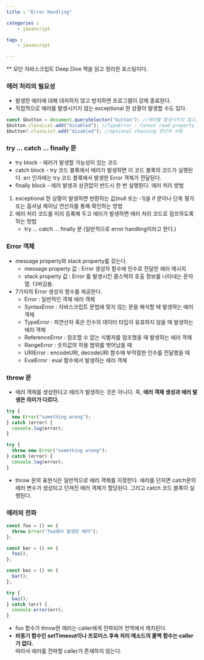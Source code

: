 ```yaml
---
title : "Error Handling"

categories :
    - javascript

tags :
    - javascript

---
```

  ** 모던 자바스크립트 Deep Dive 책을 읽고 정리한 포스팅이다.

### 에러 처리의 필요성

- 발생한 에러에 대해 대처하지 않고 방치하면 프로그램이 강제 종료된다.
- 직접적으로 에러를 발생시키지 않는 exceptional 한 상황이 발생할 수도 있다.

```javascript
const $button = document.querySelector("button"); //에러를 발생시키지 않고, null을 반환한다.
$button.classList.add("disabled"); //TypeError : Cannot read property 'classList' of null
$button?.classList.add("disabled"); //optional chaining 연산자 사용
```

### try ... catch ... finally 문
- try block - 에러가 발생할 가능성이 있는 코드
- catch block - try 코드 블록에서 에러가 발생하면 이 코드 블록의 코드가 실행된다. err 인자에는 try 코드 블록에서 발생한 Error 객체가 전달된다.
- finally block - 에러 발생과 상관없이 반드시 한 번 실행된다.
에러 처리 방법

1. exceptional 한 상황이 발생하면 반환하는 값(null 또는 -1)을 if 문이나 단축 평가 또는 옵셔널 체이닝 연산자를 통해 확인하는 방법
2. 에러 처리 코드를 미리 등록해 두고 에러가 발생하면 에러 처리 코드로 점프하도록 하는 방법
   - try ... catch ... finally 문 (일반적으로 error handling이라고 한다.)

### Error 객체

- message property와 stack property를 갖는다.
  - message property 값 : Error 생성자 함수에 인수로 전달한 에러 메시지
  - stack property 값 : Error 를 발생시킨 콜스택의 호출 정보를 나타내는 문자열. 디버깅용.
- 7가지의 Error 생성자 함수를 제공한다.
  - Error : 일반적인 객체 에러 객체
  - SyntaxError : 자바스크립트 문법에 맞지 않는 문을 해석할 때 발생하는 에러 객체
  - TypeError : 피연산자 혹은 인수의 데이터 타입이 유효하지 않을 때 발생하는 에러 객체
  - ReferenceError : 참조할 수 없는 식별자를 참조했을 때 발생하는 에러 객체
  - RangeError : 숫자값의 허용 범위를 벗어났을 때
  - URIError : encodeURI, decodeURI 함수에 부적절한 인수를 전달했을 때
  - EvalError : eval 함수에서 발생하는 에러 객체

### throw 문

- 에러 객체를 생성한다고 에러가 발생하는 것은 아니다. 즉, **에러 객체 생성과 에러 발생은 의미가 다르다.**

```javascript
try {
  new Error("something wrong");
} catch (error) {
  console.log(error);
}
```

```javascript
try {
  throw new Error("something wrong");
} catch (error) {
  console.log(error);
}
```

- throw 문의 표현식은 일반적으로 에러 객체를 지정한다. 에러를 던지면 catch문의 에러 변수가 생성되고 던져진 에러 객체가 할당된다. 그리고 catch 코드 블록이 실행된다.

### 에러의 전파

```javascript
const foo = () => {
  throw Error("foo에서 발생한 에러");
};

const bar = () => {
  foo();
};

const baz = () => {
  bar();
};

try {
  baz();
} catch (err) {
  console.error(err);
}
```

- foo 함수가 throw한 에러는 caller에게 전파되어 전역에서 캐치된다.
- **비동기 함수인 setTimeout이나 프로미스 후속 처리 메소드의 콜백 함수는 caller가 없다.**  
  따라서 에러를 전파할 caller가 존재하지 않는다.
